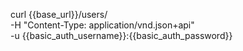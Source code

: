 curl {{base_url}}/users/ \
    -H "Content-Type: application/vnd.json+api" \
    -u  {{basic_auth_username}}:{{basic_auth_password}}
